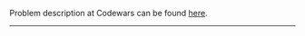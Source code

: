 Problem description at Codewars can be found
[here](https://www.codewars.com/kata/57036f007fd72e3b77000023/train/python).

-------------


